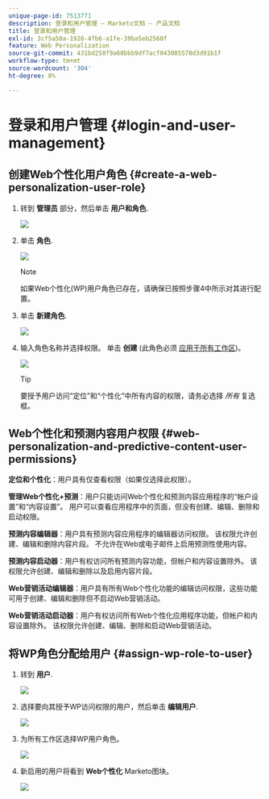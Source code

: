 ```yaml
---
unique-page-id: 7513771
description: 登录和用户管理 — Marketo文档 — 产品文档
title: 登录和用户管理
exl-id: 3cf5a50a-1926-4fb6-a1fe-39ba5eb2560f
feature: Web Personalization
source-git-commit: 431bd258f9a68bbb9df7acf043085578d3d91b1f
workflow-type: tm+mt
source-wordcount: '304'
ht-degree: 0%

---
```


# 登录和用户管理 {#login-and-user-management}

## 创建Web个性化用户角色 {#create-a-web-personalization-user-role}

1. 转到 **管理员** 部分，然后单击 **用户和角色**.

   ![](assets/image2015-4-28-19-3a50-3a49.png)

1. 单击 **角色**.

   ![](assets/image2015-4-28-19-3a57-3a58.png)

   >[!NOTE]
   >
   >如果Web个性化(WP)用户角色已存在，请确保已按照步骤4中所示对其进行配置。

1. 单击 **新建角色**.

   ![](assets/three-1.png)

1. 输入角色名称并选择权限。 单击 **创建** (此角色必须 [应用于所有工作区](/help/marketo/product-docs/administration/users-and-roles/managing-marketo-users.md))。

   ![](assets/four.png)

   >[!TIP]
   >
   >要授予用户访问“定位”和“个性化”中所有内容的权限，请务必选择 _所有_ 复选框。

## Web个性化和预测内容用户权限 {#web-personalization-and-predictive-content-user-permissions}

**定位和个性化**：用户具有仅查看权限（如果仅选择此权限）。

**管理Web个性化+预测**：用户只能访问Web个性化和预测内容应用程序的“帐户设置”和“内容设置”。 用户可以查看应用程序中的页面，但没有创建、编辑、删除和启动权限。

**预测内容编辑器**：用户具有预测内容应用程序的编辑器访问权限。 该权限允许创建、编辑和删除内容片段。 不允许在Web或电子邮件上启用预测性使用内容。

**预测内容启动器**：用户有权访问所有预测内容功能，但帐户和内容设置除外。 该权限允许创建、编辑和删除以及启用内容片段。

**Web营销活动编辑器**：用户具有所有Web个性化功能的编辑访问权限，这些功能可用于创建、编辑和删除但不启动Web营销活动。

**Web营销活动启动器**：用户有权访问所有Web个性化应用程序功能，但帐户和内容设置除外。 该权限允许创建、编辑、删除和启动Web营销活动。

## 将WP角色分配给用户 {#assign-wp-role-to-user}

1. 转到 **用户**.

   ![](assets/image2015-4-29-11-3a31-3a3.png)

1. 选择要向其授予WP访问权限的用户，然后单击 **编辑用户**.

   ![](assets/image2015-4-29-11-3a38-3a46.png)

1. 为所有工作区选择WP用户角色。

   ![](assets/seven.png)

1. 新启用的用户将看到 **Web个性化** Marketo图块。

   ![](assets/eight.png)
